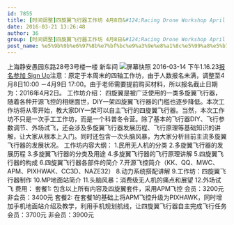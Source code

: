 ```yaml
---
id: 7855
title: [时间调整]四旋翼飞行器工作坊 4月8日&#124;Racing Drone Workshop April 8th
date: 2016-03-21 13:26:48
author: 36
group: [时间调整]四旋翼飞行器工作坊 4月8日&#124;Racing Drone Workshop April 8th
post_name: %e5%9b%9b%e6%97%8b%e7%bf%bc%e9%a3%9e%e8%a1%8c%e5%99%a8%e5%b7%a5%e4%bd%9c%e5%9d%8a-3%e6%9c%8826%e6%97%a5racing-drone-workshop-mar-26th
---
```


上海静安愚园东路28号3号楼一楼 新车间 ![屏幕快照 2016-03-14 下午1.16.23](http://139.162.84.35/wp-content/uploads/2016/03/屏幕快照-2016-03-14-下午1.16.23.png)[报名参加 Sign Up](http://www.huodongxing.com/event/5326085733400 "立即报名")注意：原定于本周末的四轴工作坊，由于人数报名未满，调整至4月8日10:00 －4月9日 17:00。由于老师需要提前购买材料，所以报名截止日期为：2016年4月2日。 工作坊介绍： 四旋翼是被广泛使用的一类多旋翼飞行器，随着各种开源飞控的相继面世，DIY一架四旋翼飞行器的门槛也逐步降低。本次工作坊将从零开始，教大家DIY一架可以自主飞行的四旋翼飞行器。当然，本次工作坊不只是一次手工工作坊，而是一个科普冬令营。除了基本的飞行器DIY、飞行参数调节、外场试飞，还会涉及多旋翼飞行器发展历程、飞行原理等基础知识的讲解，让大家从根本上入门。同时还包含一次头脑风暴，为大家分析目前主流多旋翼飞行器的发展状况。 工作坊内容大纲： 1.民用无人机的分类 2.多旋翼飞行器的发展历程 3.多旋翼飞行器的分类及用途 4.多旋翼飞行器的飞行原理讲解 5.四旋翼飞行器的构成 6.四旋翼飞行器各部件的简介 7.开源飞控简介（KK、QQ、MWC、APM、PIXHWAK、CC3D、NAZE32） 8.动力系统搭配讲解 9.工作坊：四旋翼飞行器制作 10.MP地面站简介 11.头脑风暴：消费级无人机的痛点和展望 12.外场试飞 费用： 套餐1: 包含以上所有内容及四旋翼套件，采用APM飞控 会员：3200元 非会员：3400元 套餐2: 在套餐1的基础上将APM飞控升级为PIXHAWK，同时增加手机地面站介绍及教学，利用手机规划航线，让四旋翼飞行器自主完成飞行任务 会员：3700元 非会员：3900元